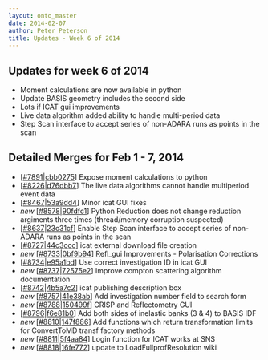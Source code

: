 ```yaml
---
layout: onto_master
date: 2014-02-07
author: Peter Peterson
title: Updates - Week 6 of 2014
---
```

Updates for week 6 of 2014
--------------------------
* Moment calculations are now available in python
* Update BASIS geometry includes the second side
* Lots if ICAT gui improvements
* Live data algorithm added ability to handle multi-period data
* Step Scan interface to accept series of non-ADARA runs as points in the scan

Detailed Merges for Feb 1 - 7, 2014
-----------------------------------
* \[[#7891](http://trac.mantidproject.org/mantid/ticket/7891)|[cbb0275](https://github.com/mantidproject/mantid/commit/cbb02751468c4a5d4d71804cc3e33c4bf82a43e3)\] Expose moment calculations to python
* \[[#8226](http://trac.mantidproject.org/mantid/ticket/8226)|[d76dbb7](https://github.com/mantidproject/mantid/commit/d76dbb79d1f71b609adc8c331925a38a9bffb187)\] The live data algorithms cannot handle multiperiod event data
* \[[#8467](http://trac.mantidproject.org/mantid/ticket/8467)|[53a9dd4](https://github.com/mantidproject/mantid/commit/53a9dd49fd71b4191677b3c2aa79397b46abeac5)\] Minor icat GUI fixes
* *new* \[[#8578](http://trac.mantidproject.org/mantid/ticket/8578)|[90fdfc1](https://github.com/mantidproject/mantid/commit/90fdfc1e40e36a69bcfb85e26e079d6a719fc319)\] Python Reduction does not change reduction argiments three times (thread/memory corruption suspected)
* \[[#8637](http://trac.mantidproject.org/mantid/ticket/8637)|[23c31cf](https://github.com/mantidproject/mantid/commit/23c31cf1e1a374180f6c21cd55787545abd5a3e4)\] Enable Step Scan interface to accept series of non-ADARA runs as points in the scan
* \[[#8727](http://trac.mantidproject.org/mantid/ticket/8727)|[44c3ccc](https://github.com/mantidproject/mantid/commit/44c3ccc11795a4bd7c05e7955087fb56755d4416)\] icat external download file creation
* *new* \[[#8733](http://trac.mantidproject.org/mantid/ticket/8733)|[0bf9b94](https://github.com/mantidproject/mantid/commit/0bf9b940ba480ba3596a69ecc915c5e14f5e09b2)\] Refl_gui Improvements - Polarisation Corrections
* \[[#8734](http://trac.mantidproject.org/mantid/ticket/8734)|[e95a1bd](https://github.com/mantidproject/mantid/commit/e95a1bdfff25c236f1c745be6fb0ac71da093fc9)\] Use correct investigation ID in icat GUI
* *new* \[[#8737](http://trac.mantidproject.org/mantid/ticket/8737)|[72575e2](https://github.com/mantidproject/mantid/commit/72575e29fb9a0316299ce568a628aa60b8833e43)\] Improve compton scattering algorithm documentation
* \[[#8742](http://trac.mantidproject.org/mantid/ticket/8742)|[4b5a7c2](https://github.com/mantidproject/mantid/commit/4b5a7c22381aa05bdb096c7c9cf6de7e48147313)\] icat publishing description box
* *new* \[[#8757](http://trac.mantidproject.org/mantid/ticket/8757)|[41e38ab](https://github.com/mantidproject/mantid/commit/41e38ab4bfd88c90634f75a8d3a6a78dc5f3c18b)\] Add investigation number field to search form
* *new* \[[#8788](http://trac.mantidproject.org/mantid/ticket/8788)|[150499f](https://github.com/mantidproject/mantid/commit/150499fa02eecb5e21f9f680027edf3c5b1c3e25)\] CRISP and Reflectometry GUI
* \[[#8796](http://trac.mantidproject.org/mantid/ticket/8796)|[f6e81b0](https://github.com/mantidproject/mantid/commit/f6e81b0e390a0668112677c6f70cab8c521d7b7e)\] Add both sides of inelastic banks (3 &amp; 4) to BASIS IDF
* *new* \[[#8810](http://trac.mantidproject.org/mantid/ticket/8810)|[147f886](https://github.com/mantidproject/mantid/commit/147f88609eebaabc501f8201d8bffea404816023)\] Add functions which return transformation limits for ConvertToMD transf factory methods
* *new* \[[#8811](http://trac.mantidproject.org/mantid/ticket/8811)|[5f4aa84](https://github.com/mantidproject/mantid/commit/5f4aa8457c5e251946a2446a19d458ffffc0de35)\] Login function for ICAT works at SNS
* *new* \[[#8818](http://trac.mantidproject.org/mantid/ticket/8818)|[16fe772](https://github.com/mantidproject/mantid/commit/16fe7722895ab656d782aa42a7ed73375eba360f)\] update to LoadFullprofResolution wiki
